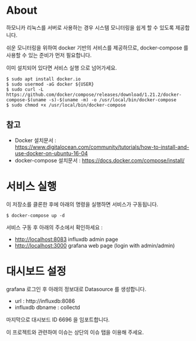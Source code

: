# About

하모니카 리눅스를 서버로 사용하는 경우 시스템 모니터링을 쉽게 할 수 있도록 제공합니다.

쉬운 모니터링을 위하여 docker 기반의 서비스를 제공하므로, docker-compose 를 사용할 수 있는 준비가 먼저 필요합니다.

이미 설치되어 있다면 서비스 실행 으로 넘어가세요.
```
$ sudo apt install docker.io
$ sudo usermod -aG docker ${USER}
$ sudo curl -L https://github.com/docker/compose/releases/download/1.21.2/docker-compose-$(uname -s)-$(uname -m) -o /usr/local/bin/docker-compose
$ sudo chmod +x /usr/local/bin/docker-compose
```
## 참고
- Docker 설치문서 : https://www.digitalocean.com/community/tutorials/how-to-install-and-use-docker-on-ubuntu-16-04
- docker-compose 설치문서 : https://docs.docker.com/compose/install/


# 서비스 실행

이 저장소를 클론한 후에 아래의 명령을 실행하면 서비스가 구동됩니다.

```
$ docker-compose up -d
```

서비스 구동 후 아래의 주소에서 확인하세요 :

- <http://localhost:8083>  influxdb admin page
- <http://localhost:3000>  grafana web page (login with admin/admin)


# 대시보드 설정

grafana 로그인 후 아래의 정보대로 Datasource 를 생성합니다. 
- url : http://influxdb:8086
- influxdb dbname : collectd

마지막으로 대시보드 ID 6696 을 임포트합니다. 


이 프로젝트와 관련하여 이슈는 상단의 이슈 탭을 이용해 주세요.
